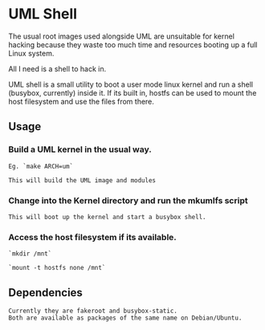 # UML Shell

The usual root images used alongside UML are unsuitable for kernel hacking
because they waste too much time and resources booting up a full Linux system.

All I need is a shell to hack in.

UML shell is a small utility to boot a user mode linux kernel and run a shell (busybox, currently)
inside it. If its built in, hostfs can be used to mount the host filesystem and
use the files from there. 

## Usage

### Build a UML kernel in the usual way.

	Eg. `make ARCH=um`

	This will build the UML image and modules

### Change into the Kernel directory and run the mkumlfs script

	This will boot up the kernel and start a busybox shell.

### Access the host filesystem if its available.

	`mkdir /mnt`

	`mount -t hostfs none /mnt`


## Dependencies
	
	Currently they are fakeroot and busybox-static.
	Both are available as packages of the same name on Debian/Ubuntu.

